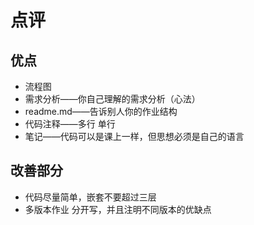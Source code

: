 # 点评

## 优点

* 流程图
* 需求分析——你自己理解的需求分析（心法）
* readme.md——告诉别人你的作业结构
* 代码注释——多行  单行
* 笔记——代码可以是课上一样，但思想必须是自己的语言


## 改善部分

*  代码尽量简单，嵌套不要超过三层
*  多版本作业 分开写，并且注明不同版本的优缺点

